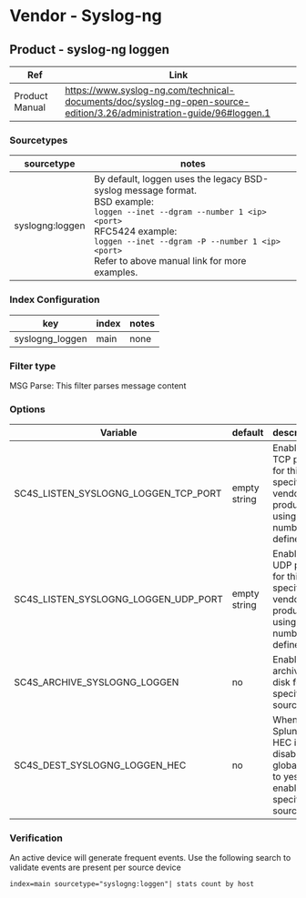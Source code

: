 # Vendor - Syslog-ng

## Product -  syslog-ng loggen

| Ref            | Link                                                                                                    |
|----------------|---------------------------------------------------------------------------------------------------------|
| Product Manual | https://www.syslog-ng.com/technical-documents/doc/syslog-ng-open-source-edition/3.26/administration-guide/96#loggen.1   |


### Sourcetypes

| sourcetype     | notes                                                                                                   |
|----------------|---------------------------------------------------------------------------------------------------------|
| syslogng:loggen | By default, loggen uses the legacy BSD-syslog message format.<br>BSD example:<br>`loggen --inet --dgram --number 1 <ip> <port>`<br>RFC5424 example:<br>`loggen --inet --dgram -P --number 1 <ip> <port>`<br>Refer to above manual link for more examples.             |


### Index Configuration

| key            | index          | notes          |
|----------------|----------------|----------------|
| syslogng_loggen | main          | none          |

### Filter type

MSG Parse: This filter parses message content

### Options

| Variable       | default        | description    |
|----------------|----------------|----------------|
| SC4S_LISTEN_SYSLOGNG_LOGGEN_TCP_PORT      | empty string      | Enable a TCP port for this specific vendor product using the number defined |
| SC4S_LISTEN_SYSLOGNG_LOGGEN_UDP_PORT      | empty string      | Enable a UDP port for this specific vendor product using the number defined |
| SC4S_ARCHIVE_SYSLOGNG_LOGGEN | no | Enable archive to disk for this specific source |
| SC4S_DEST_SYSLOGNG_LOGGEN_HEC | no | When Splunk HEC is disabled globally set to yes to enable this specific source | 

### Verification

An active device will generate frequent events. Use the following search to validate events are present per source device

```
index=main sourcetype="syslogng:loggen"| stats count by host
```
